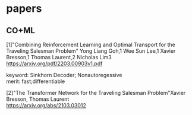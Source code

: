 # papers
## CO+ML
 [1]"Combining Reinforcement Learning and Optimal Transport for the Traveling Salesman Problem" Yong Liang Goh,1 Wee Sun Lee,1 Xavier Bresson,1 Thomas Laurent,2 Nicholas Lim3<br>
 https://arxiv.org/pdf/2203.00903v1.pdf
 
 keyword: Sinkhorn Decoder; Nonautoregessive<br>
 merit: fast;differentiable
 
[2]"The Transformer Network for the Traveling Salesman Problem"Xavier Bresson, Thomas Laurent<br>
https://arxiv.org/abs/2103.03012
